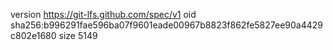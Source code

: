 version https://git-lfs.github.com/spec/v1
oid sha256:b996291fae596ba07f9601eade00967b8823f862fe5827ee90a4429c802e1680
size 5149
